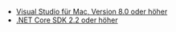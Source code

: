* [Visual Studio für Mac, Version 8.0 oder höher](https://visualstudio.microsoft.com/downloads/)
* [.NET Core SDK 2.2 oder höher](https://dotnet.microsoft.com/download/dotnet-core)
